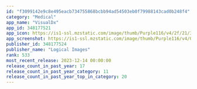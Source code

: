 ```yaml
---
id: "f3099142e9c8e495eacb734755868bcbb94ad54503eb0f79988143cad0b248f4"
category: "Medical"
app_name: "VisualDx"
app_id: 348177521
app_icon: https://is1-ssl.mzstatic.com/image/thumb/Purple116/v4/2f/21/35/2f2135cf-9f7c-838e-0182-e03a580f6376/AppIcon-0-1x_U007emarketing-0-6-0-sRGB-85-220-0.jpeg/1024x1024bb.png
app_screenshot: https://is1-ssl.mzstatic.com/image/thumb/Purple116/v4/05/9d/d6/059dd695-9d4f-88d2-bbb7-6650e00f6448/4966c87e-5aea-47c6-989b-551a1d4e7559_0623_iOS_App_Store_6.5in_display_-_screen1.jpg/1284x2778bb.png
publisher_id: 348177524
publisher_name: "Logical Images"
rank: 533
most_recent_release: 2023-12-14 00:00:00
release_count_in_past_year: 17
release_count_in_past_year_category: 11
release_count_in_past_year_top_in_category: 20
---
```

